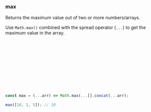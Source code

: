 ### max

Returns the maximum value out of two or more numbers/arrays.

Use `Math.max()` combined with the spread operator (`...`) to get the maximum value in the array.

```js












const max = (...arr) => Math.max(...[].concat(...arr);
```

```js
max([10, 1, 5]); // 10
```

